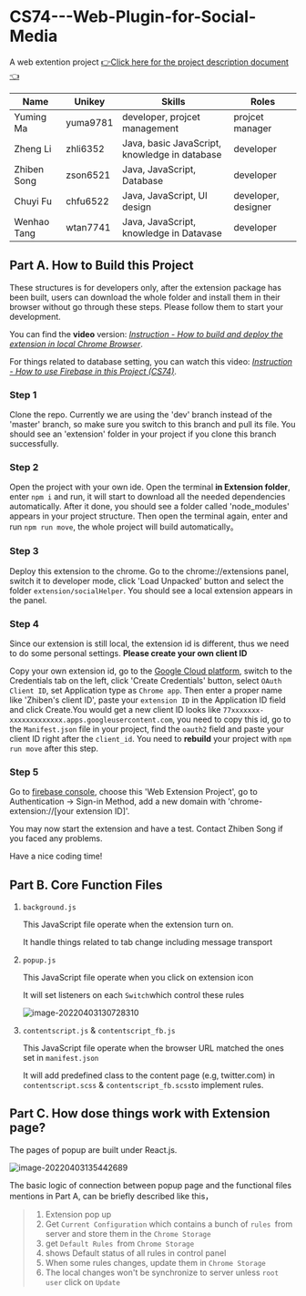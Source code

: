 # CS74---Web-Plugin-for-Social-Media

A web extention project
[👉Click here for the project description document👈](https://docs.qq.com/pdf/DSWN3RmNLRVVCbXJX)

| Name        | Unikey   | Skills                                        | Roles               |
| ----------- | -------- | --------------------------------------------- | ------------------- |
| Yuming Ma   | yuma9781 | developer, projcet management                 | projcet manager     |
| Zheng Li    | zhli6352 | Java, basic JavaScript, knowledge in database | developer           |
| Zhiben Song | zson6521 | Java, JavaScript, Database                    | developer           |
| Chuyi Fu    | chfu6522 | Java, JavaScript, UI design                   | developer, designer |
| Wenhao Tang | wtan7741 | Java, JavaScript, knowledge in Datavase       | developer           |

## Part A. How to Build this Project

These structures is for developers only, after the extension package has been built, users can download the whole folder and install them in their browser without go through these steps. Please follow them to start your development.

You can find the **video** version:
[*Instruction - How to build and deploy the extension in local Chrome Browser*](https://youtu.be/IHu6d5CNRfw).

For things related to database setting, you can watch this video: 
[*Instruction - How to use Firebase in this Project (CS74)*](https://youtu.be/J6U8soGfJms).

### Step 1

Clone the repo. Currently we are using the 'dev' branch instead of the 'master' branch, so make sure you switch to this branch and pull its file. You should see an 'extension' folder in your project if you clone this branch successfully.

### Step 2

Open the project with your own ide. Open the terminal **in Extension folder**, enter `npm i` and run, it will start to download all the needed dependencies automatically. After it done, you should see a folder called 'node_modules' appears in your project structure. Then open the terminal again, enter and run `npm run move`, the whole project will build automatically。

### Step 3

Deploy this extension to the chrome. Go to the chrome://extensions panel, switch it to developer mode, click 'Load Unpacked' button and select the folder `extension/socialHelper`. You should see a local extension appears in the panel.

### Step 4

Since our extension is still local, the extension id is different, thus we need to do some personal settings. **Please create your own client ID**

Copy your own extension id, go to the [Google Cloud platform](https://console.cloud.google.com/apis/credentials?project=web-extension-project), switch to the Credentials tab on the left, click 'Create Credentials' button, select `OAuth Client ID`, set Application type as `Chrome app`. Then enter a proper name like 'Zhiben's client ID', paste your `extension ID` in the Application ID field and click Create.You would get a new client ID looks like `77xxxxxxx-xxxxxxxxxxxxx.apps.googleusercontent.com`, you need to copy this id, go to the `Manifest.json` file in your project, find the `oauth2` field and paste your client ID right after the `client_id`. You need to **rebuild** your project with `npm run move` after this step.

### Step 5

Go to [firebase console](https://console.firebase.google.com/u/0/project/web-extension-project/authentication/users), choose this 'Web Extension Project', go to Authentication → Sign-in Method, add a new domain with 'chrome-extension://[your extension ID]'.

You may now start the extension and have a test. Contact Zhiben Song if you faced any problems.

Have a nice coding time!

## Part B. Core Function Files

1. `background.js`

   This JavaScript file operate when the extension turn on.

   It handle things related to tab change including message transport

2. `popup.js`

   This JavaScript file operate when you click on extension icon

   It will set listeners on each `Switch`which control these rules

   ![image-20220403130728310](https://anon-images-1259646676.cos.ap-beijing.myqcloud.com/20220403130735.png)

3. `contentscript.js` & `contentscript_fb.js`

   This JavaScript file operate when the browser URL matched the ones set in `manifest.json`

   It will add predefined class to the content page (e.g, twitter.com) in `contentscript.scss` & `contentscript_fb.scss`to implement rules.

## Part C. How dose things work with Extension page?

The pages of popup are built under React.js.

![image-20220403135442689](https://anon-images-1259646676.cos.ap-beijing.myqcloud.com/20220403135442.png)

The basic logic of connection between popup page and the functional files mentions in Part A, can be briefly described like this，

> 1. Extension pop up
> 1. Get `Current Configuration` which contains a bunch of `rules `from server and store them in the `Chrome Storage`
> 1. get `Default Rules `from `Chrome Storage`
> 1. shows Default status of all rules in control panel
> 1. When some rules changes, update them in `Chrome Storage`
> 1. The local changes won't be synchronize to server unless `root user` click on `Update`
